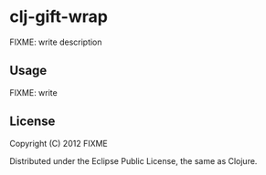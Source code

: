 # clj-gift-wrap

FIXME: write description

## Usage

FIXME: write

## License

Copyright (C) 2012 FIXME

Distributed under the Eclipse Public License, the same as Clojure.
